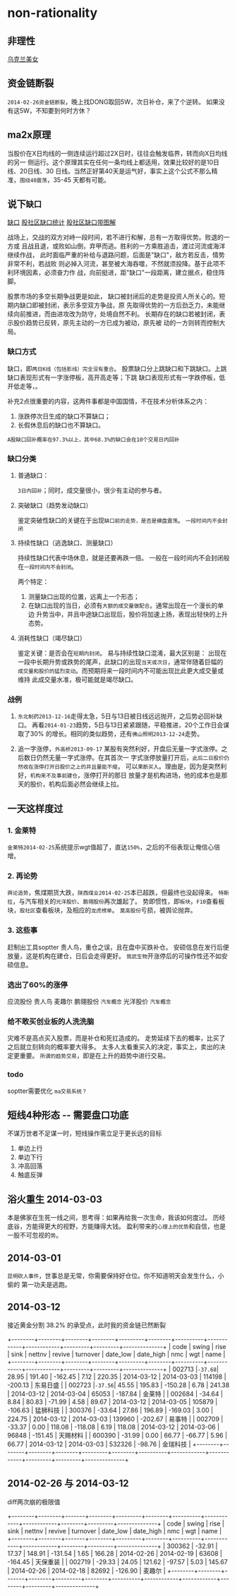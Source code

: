 # non-rationality

## 非理性

  [乌克兰美女](http://club.autohome.com.cn/bbs/thread-c-526-25612880-1.html)

## 资金链断裂

  `2014-02-26资金链断裂`，晚上找DONG取回5W，次日补仓，来了个逆转。
  如果没有这5W，不知要到何时方休？

## ma2x原理

  当股价在X日均线的一侧连续运行超过2X日时，往往会触发临界，转而向X日均线的另一
  侧运行。这个原理其实在任何一条均线上都适用，效果比较好的是10日线、20日线、30
  日线。当然正好第40天是运气好，事实上这个公式不那么精准，`围绕40震荡`，35-45
  天都有可能。

## 说下`缺口`

  [缺口](http://www.baike.com/wiki/缺口)
  [股社区缺口统计](http://weibo.com/2369080114/AfyfMgvWP)
  [股社区缺口带图解](http://weibo.com/2369080114/A8RoEeMm4)

  战场上，交战的双方对峙一段时间，若不进行和解，总有一方取得优势。败退的一方或
  且战且退，或败如山倒，弃甲而逃。胜利的一方乘胜追击，渡过河流或海洋继续作战，
  此时面临严重的补给与退路问题，后面是"缺口"，敌方若反击，情势非常不利，若战败
  则必掉入河流，甚至被大海吞噬，不然就须投降。基于此项不利环境因素，必须奋力作
  战，向前挺进，距"缺口"一段距离，建立据点，稳住阵脚。

  股票市场的多空长期争战更是如此，
  缺口被封闭后的走势是投资人所关心的。短期内缺口即被封闭，表示多空双方争战，原
  先取得优势的一方后劲乏力，未能继续向前推进，而由进攻改为防守，处境自然不利。
  长期存在的缺口若被封闭，表示股价趋势已反转，原先主动的一方已成为被动，原先被
  动的一方则转而控制大局。

### 缺口方式

  缺口，即`两日K线（包括影线）完全没有重合`。
  股票缺口分上跳缺口和下跳缺口。上跳缺口表现形式有一字涨停板，高开高走等；下跳
  缺口表现形式有一字跌停板，低开低走等，。

  补充2点很重要的内容，这两件事都是中国国情，不在技术分析体系之内：
  1. 涨跌停次日生成的缺口不算缺口；
  2. 长假休息后的缺口也不算缺口。

  `A股缺口回补概率在97.3%以上，其中68.3%的缺口会在10个交易日内回补`

### 缺口分类

 1. 普通缺口：

    `3日内回补`；同时，成交量很小，很少有主动的参与者。

 2. 突破缺口（趋势发动缺口）

    鉴定突破性缺口的关键在于出现`缺口前的走势，是否是横盘震荡`。
    `一段时间内不会封闭`

 3. 持续性缺口（逃逸缺口、测量缺口）

    持续性缺口代表中场休息，就是还要再跌一倍。
    一般在一段时间内不会封闭般在`一段时间内不会封闭`。

    两个特定： 
    1.  测量缺口出现的位置，远离上一个形态；
    2.  在缺口出现的当日，必须有`大额的成交量做配合`。通常出现在一个漫长的单边
        升势当中，并且中途缺口出现后，股价将加速上扬，表现出轻快的上升态势。

 4. 消耗性缺口（竭尽缺口）

    鉴定关键：是否会在`短期内封闭`。
    易与持续性缺口混淆，最大区别是：
    出现在一段中长期升势或跌势的尾声，此缺口的出现`当天或次日`，通常伴随着巨幅的
    `成交量和股价的猛烈变动`。而预期将来一段时间内不可能出现比此更大成交量或维持
    此成交量水准，极可能就是竭尽缺口。

### 战例

 1. `东北制药2013-12-16`走得太急，5日与13日被日线远远抛开，之后势必回补缺口。
    再看`2014-01-23`趋势，5日与13日紧紧跟随，平稳推进，20个工作日会谋取了30%
    的增长。相同的类似趋势，还有`佛山照明2013-12-24`走势。

 2. 追一字涨停，`外高桥2013-09-17`
    某股有突然利好，开盘后无量一字式涨停。之后数日仍然无量一字式涨停。在其首次一
    字式涨停放量打开后，`此后二日股价仍然收在涨停打开日股价之上的并且量能不缩`，
    可以`果断买入`。理由是，因为是突然利好，`机构来不及事前建仓`，涨停打开的那日
    放量才是机构进场，他的成本也是那天的股价，机构后面必然会继续上拉。    

## 一天这样度过

### 1. 金莱特

  `金莱特2014-02-25`系统提示wgt值超了，直达`150%`，之后的不俗表现让俺信心倍增。

### 2. 再论势

  `舆论造势`，焦煤期货大跌，`陕西煤业2014-02-25`本已超跌，但最终也没起得来。
  `特斯拉`，与汽车相关的`光洋股价`、`鹏翎股份`再次雄起了。
  势即惯性，即`板块`，`F10`查看板块，`股社区`查看板块，及相应的`龙虎榜单`。
  `莫高股份`亏损，被舆论抛弃。

### 3. 这些事
  赶制出工具soptter
  贵人鸟，重仓之误，且在盘中买跌补仓。
  安硕信息在发行后便放量，这是机构在建仓，日后会走得更好。
  `我武生物`开涨停后的可操作性还不如安硕信息。

### 选出了60%的涨停
  应流股份
  贵人鸟
  麦趣尔
  鹏翎股份    `汽车概念`
  光洋股价    `汽车概念`

### 给不敢买创业板的人洗洗脑
  灾难不是高点买入股票，而是补仓和死扛造成的。
  走势延续下去的概率，比买了之后就立刻转向的概率要大得多。
  太多人太看重买入的决定，事实上，卖出的决定更重要。
  `所谓的趋势交易`，即是在上升的趋势中进行交易。

### todo
  soptter需要优化
  `ma交易系统？`

## 短线4种形态 -- 需要盘口功底

  不谋万世者不足谋一时，短线操作需立足于更长远的目标
  1. 单边上行
  2. 单边下行
  3. 冲高回落
  4. 触底反弹 

## 浴火重生 2014-03-03

  本是佛家在生死一线之间，思考得：如果再给我一次生命，我该如何度过。
  历经底谷，方能得更大的视野，方能赚得大钱。
  盈利带来的`心理上的优势`和自信，也是一股不可忽视的`势`。

## 2014-03-01

  `昆明砍人事件`，世事总是无常，你需要保持好仓位。你不知道明天会发生什么，小偷的
  第一功夫是逃跑。

## 2014-03-12 

  接近黄金分割 38.2% 的承受点，此时我的资金链已然断裂

  +--------+--------+--------+--------+---------+--------+----------+------------+------------+---------+---------+--------------+
  | code   | swing  | rise   | sink   | nettnv  | revive | turnover | date_low   | date_high  | nmc     | wgt     | name         |
  +--------+--------+--------+--------+---------+--------+----------+------------+------------+---------+---------+--------------+
  | 002713 |`-37.68`|  28.95 | 191.40 | -162.45 |   7.12 |   220.35 | 2014-03-12 | 2014-03-03 |  114198 | -200.13 | 东易日盛 |
  | 002723 |`-37.56`|  45.55 | 195.83 | -150.28 |   6.78 |   241.38 | 2014-03-12 | 2014-03-04 |   65053 | -187.84 | 金莱特    |
  | 002684 | -34.64 |   8.84 |  80.83 |  -71.99 |   4.58 |    89.67 | 2014-03-12 | 2014-03-05 |  105879 | -106.63 | 猛狮科技 |
  | 300376 | -33.64 |  27.86 | 196.89 | -169.03 |   3.00 |   224.75 | 2014-03-12 | 2014-03-03 |  139960 | -202.67 | 易事特    |
  | 002709 | -33.37 |   0.00 | 118.08 | -118.08 |   6.19 |   118.08 | 2014-03-12 | 2014-03-06 |   96848 | -151.45 | 天赐材料 |
  | 600390 | -31.99 |   0.00 |  66.77 |  -66.77 |   5.96 |    66.77 | 2014-03-12 | 2014-03-03 |  532326 |  -98.76 | 金瑞科技 |
  +--------+--------+--------+--------+---------+--------+----------+------------+------------+---------+---------+--------------+

## 2014-02-26 与 2014-03-12 

  diff两次崩的极限值

  +--------+--------+-------+--------+---------+--------+----------+------------+------------+--------+---------+--------------+
  | code   | swing  | rise  | sink   | nettnv  | revive | turnover | date_low   | date_high  | nmc    | wgt     | name         |
  +--------+--------+-------+--------+---------+--------+----------+------------+------------+--------+---------+--------------+
  | 300362 | -32.91 | 17.37 | 148.91 | -131.54 |   1.65 |   166.28 | 2014-02-26 | 2014-02-19 |  63608 | -164.45 | 天保重装 |
  | 002719 | -29.33 | 24.05 | 121.62 |  -97.57 |   5.03 |   145.67 | 2014-02-26 | 2014-02-18 |  82692 | -126.90 | 麦趣尔    |
  +--------+--------+-------+--------+---------+--------+----------+------------+------------+--------+---------+--------------+


